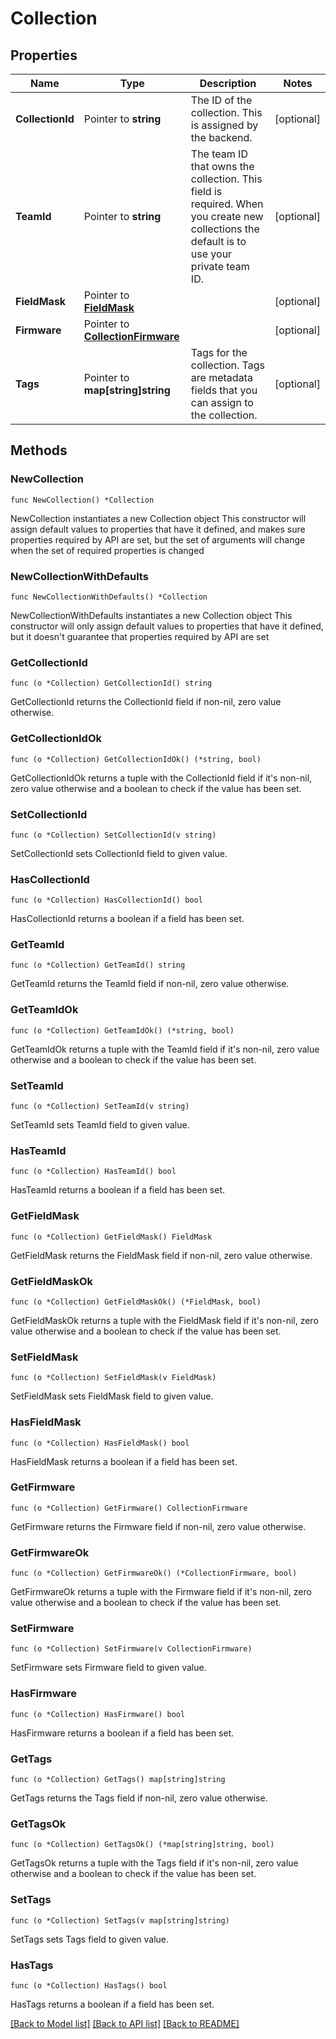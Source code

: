 # Collection

## Properties

Name | Type | Description | Notes
------------ | ------------- | ------------- | -------------
**CollectionId** | Pointer to **string** | The ID of the collection. This is assigned by the backend. | [optional] 
**TeamId** | Pointer to **string** | The team ID that owns the collection. This field is required. When you create new collections the default is to use your private team ID. | [optional] 
**FieldMask** | Pointer to [**FieldMask**](FieldMask.md) |  | [optional] 
**Firmware** | Pointer to [**CollectionFirmware**](CollectionFirmware.md) |  | [optional] 
**Tags** | Pointer to **map[string]string** | Tags for the collection. Tags are metadata fields that you can assign to the collection. | [optional] 

## Methods

### NewCollection

`func NewCollection() *Collection`

NewCollection instantiates a new Collection object
This constructor will assign default values to properties that have it defined,
and makes sure properties required by API are set, but the set of arguments
will change when the set of required properties is changed

### NewCollectionWithDefaults

`func NewCollectionWithDefaults() *Collection`

NewCollectionWithDefaults instantiates a new Collection object
This constructor will only assign default values to properties that have it defined,
but it doesn't guarantee that properties required by API are set

### GetCollectionId

`func (o *Collection) GetCollectionId() string`

GetCollectionId returns the CollectionId field if non-nil, zero value otherwise.

### GetCollectionIdOk

`func (o *Collection) GetCollectionIdOk() (*string, bool)`

GetCollectionIdOk returns a tuple with the CollectionId field if it's non-nil, zero value otherwise
and a boolean to check if the value has been set.

### SetCollectionId

`func (o *Collection) SetCollectionId(v string)`

SetCollectionId sets CollectionId field to given value.

### HasCollectionId

`func (o *Collection) HasCollectionId() bool`

HasCollectionId returns a boolean if a field has been set.

### GetTeamId

`func (o *Collection) GetTeamId() string`

GetTeamId returns the TeamId field if non-nil, zero value otherwise.

### GetTeamIdOk

`func (o *Collection) GetTeamIdOk() (*string, bool)`

GetTeamIdOk returns a tuple with the TeamId field if it's non-nil, zero value otherwise
and a boolean to check if the value has been set.

### SetTeamId

`func (o *Collection) SetTeamId(v string)`

SetTeamId sets TeamId field to given value.

### HasTeamId

`func (o *Collection) HasTeamId() bool`

HasTeamId returns a boolean if a field has been set.

### GetFieldMask

`func (o *Collection) GetFieldMask() FieldMask`

GetFieldMask returns the FieldMask field if non-nil, zero value otherwise.

### GetFieldMaskOk

`func (o *Collection) GetFieldMaskOk() (*FieldMask, bool)`

GetFieldMaskOk returns a tuple with the FieldMask field if it's non-nil, zero value otherwise
and a boolean to check if the value has been set.

### SetFieldMask

`func (o *Collection) SetFieldMask(v FieldMask)`

SetFieldMask sets FieldMask field to given value.

### HasFieldMask

`func (o *Collection) HasFieldMask() bool`

HasFieldMask returns a boolean if a field has been set.

### GetFirmware

`func (o *Collection) GetFirmware() CollectionFirmware`

GetFirmware returns the Firmware field if non-nil, zero value otherwise.

### GetFirmwareOk

`func (o *Collection) GetFirmwareOk() (*CollectionFirmware, bool)`

GetFirmwareOk returns a tuple with the Firmware field if it's non-nil, zero value otherwise
and a boolean to check if the value has been set.

### SetFirmware

`func (o *Collection) SetFirmware(v CollectionFirmware)`

SetFirmware sets Firmware field to given value.

### HasFirmware

`func (o *Collection) HasFirmware() bool`

HasFirmware returns a boolean if a field has been set.

### GetTags

`func (o *Collection) GetTags() map[string]string`

GetTags returns the Tags field if non-nil, zero value otherwise.

### GetTagsOk

`func (o *Collection) GetTagsOk() (*map[string]string, bool)`

GetTagsOk returns a tuple with the Tags field if it's non-nil, zero value otherwise
and a boolean to check if the value has been set.

### SetTags

`func (o *Collection) SetTags(v map[string]string)`

SetTags sets Tags field to given value.

### HasTags

`func (o *Collection) HasTags() bool`

HasTags returns a boolean if a field has been set.


[[Back to Model list]](../README.md#documentation-for-models) [[Back to API list]](../README.md#documentation-for-api-endpoints) [[Back to README]](../README.md)


